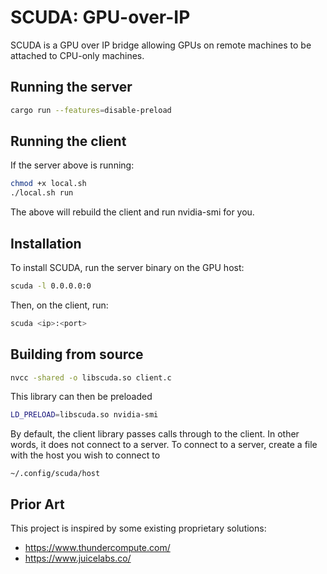 # SCUDA: GPU-over-IP

SCUDA is a GPU over IP bridge allowing GPUs on remote machines to be attached
to CPU-only machines.

## Running the server

```sh
cargo run --features=disable-preload
```

## Running the client

If the server above is running:

```sh
chmod +x local.sh
./local.sh run
```

The above will rebuild the client and run nvidia-smi for you.

## Installation

To install SCUDA, run the server binary on the GPU host:

```sh
scuda -l 0.0.0.0:0
```

Then, on the client, run:

```sh
scuda <ip>:<port>
```

## Building from source

```sh
nvcc -shared -o libscuda.so client.c
```

This library can then be preloaded

```sh
LD_PRELOAD=libscuda.so nvidia-smi
```

By default, the client library passes calls through to the client. In other words,
it does not connect to a server. To connect to a server, create a file with the
host you wish to connect to

```
~/.config/scuda/host
```

## Prior Art

This project is inspired by some existing proprietary solutions:

- https://www.thundercompute.com/
- https://www.juicelabs.co/
